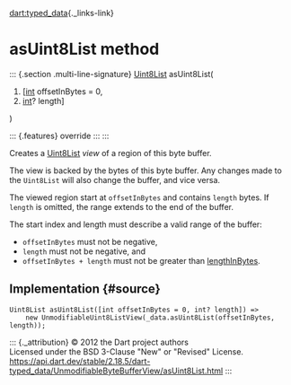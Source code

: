 [dart:typed\_data](../../dart-typed_data/dart-typed_data-library){._links-link}

asUint8List method
==================

::: {.section .multi-line-signature}
[Uint8List](../uint8list-class) asUint8List(

1.  \[[int](../../dart-core/int-class) offsetInBytes = 0,
2.  [int](../../dart-core/int-class)? length\]

)

::: {.features}
override
:::
:::

Creates a [Uint8List](../uint8list-class) *view* of a region of this
byte buffer.

The view is backed by the bytes of this byte buffer. Any changes made to
the `Uint8List` will also change the buffer, and vice versa.

The viewed region start at `offsetInBytes` and contains `length` bytes.
If `length` is omitted, the range extends to the end of the buffer.

The start index and length must describe a valid range of the buffer:

-   `offsetInBytes` must not be negative,
-   `length` must not be negative, and
-   `offsetInBytes + length` must not be greater than
    [lengthInBytes](lengthinbytes).

Implementation {#source}
--------------

``` {.language-dart data-language="dart"}
Uint8List asUint8List([int offsetInBytes = 0, int? length]) =>
    new UnmodifiableUint8ListView(_data.asUint8List(offsetInBytes, length));
```

::: {._attribution}
© 2012 the Dart project authors\
Licensed under the BSD 3-Clause \"New\" or \"Revised\" License.\
<https://api.dart.dev/stable/2.18.5/dart-typed_data/UnmodifiableByteBufferView/asUint8List.html>
:::
